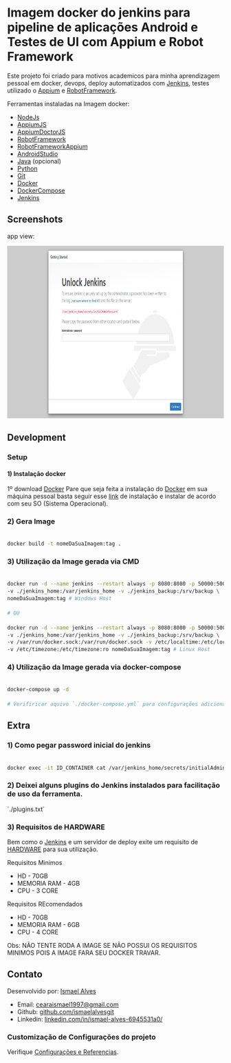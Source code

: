 # Imagem docker do jenkins para pipeline de aplicações Android e Testes de UI com Appium e Robot Framework
Este projeto foi criado para motivos academicos para minha aprendizagem pessoal
em docker, devops, deploy automatizados com [Jenkins](https://www.jenkins.io/), 
testes utilizado o [Appium](https://appium.io/) e [RobotFramework](https://robotframework.org/).

Ferramentas instaladas na Imagem docker:
* [NodeJs](https://nodejs.org/en/)
* [AppiumJS](https://www.npmjs.com/package/appium)
* [AppiumDoctorJS](https://www.npmjs.com/package/appium-doctor)
* [RobotFramework](https://robotframework.org/)
* [RobotFrameworkAppium](https://github.com/serhatbolsu/robotframework-appiumlibrary)
* [AndroidStudio](https://developer.android.com/studio?hl=pt-br)
* [Java](https://www.java.com/pt-BR/download/ie_manual.jsp?locale=pt_BR) (opcional)
* [Python](https://www.python.org/)
* [Git](https://git-scm.com/)
* [Docker](https://www.docker.com/)
* [DockerCompose](https://docs.docker.com/compose/)
* [Jenkins](https://www.jenkins.io/)

## Screenshots
app view:

<img src="https://raw.githubusercontent.com/ismaelalvesgit/docker-jenkins-android/master/app.png" width="1000" height="400">

## Development

### Setup

#### 1) Instalação docker
1º download [Docker](https://www.docker.com/)
Pare que seja feita a instalação do [Docker](https://www.docker.com/) em sua máquina pessoal
basta seguir esse [link](https://docs.docker.com/engine/install/) de instalação e instalar de 
acordo com seu SO (Sistema Operacional).

### 2) Gera Image
```sh

docker build -t nomeDaSuaImagem:tag .

```

### 3) Utilização da Image gerada via CMD
```sh

docker run -d --name jenkins --restart always -p 8080:8080 -p 50000:50000 \ 
-v ./jenkins_home:/var/jenkins_home -v ./jenkins_backup:/srv/backup \
nomeDaSuaImagem:tag # Windows Host 

# OU

docker run -d --name jenkins --restart always -p 8080:8080 -p 50000:50000 \ 
-v ./jenkins_home:/var/jenkins_home -v ./jenkins_backup:/srv/backup \
-v /var/run/docker.sock:/var/run/docker.sock -v /etc/localtime:/etc/localtime:ro \
-v /etc/timezone:/etc/timezone:ro nomeDaSuaImagem:tag # Linux Host

```

### 4) Utilização da Image gerada via docker-compose
```sh

docker-compose up -d

# Verifiricar aquivo `./docker-compose.yml` para configurações adicionais
```

## Extra
### 1) Como pegar password inicial do jenkins
```sh

docker exec -it ID_CONTAINER cat /var/jenkins_home/secrets/initialAdminPassword 

```

### 2) Deixei alguns plugins do Jenkins instalados para facilitação de uso da ferramenta.
´./plugins.txt´

### 3) Requisitos de HARDWARE
Bem como o [Jenkins](https://www.jenkins.io/) e um servidor de deploy exite um requisito de [HARDWARE](https://tecnoblog.net/311761/o-que-e-hardware/)
para sua utilização.

Requisitos Minimos
* HD - 70GB
* MEMORIA RAM - 4GB
* CPU - 3 CORE

Requisitos REcomendados
* HD - 70GB
* MEMORIA RAM - 6GB
* CPU - 4 CORE

Obs: NÃO TENTE RODA A IMAGE SE NÃO POSSUI OS REQUISITOS MINIMOS POIS A IMAGE FARA SEU DOCKER TRAVAR.


## Contato

Desenvolvido por: [Ismael Alves](https://github.com/ismaelalvesgit)

* Email: [cearaismael1997@gmail.com](mailto:cearaismael1997@gmail.com) 
* Github: [github.com/ismaelalvesgit](https://github.com/ismaelalvesgit)
* Linkedin: [linkedin.com/in/ismael-alves-6945531a0/](https://www.linkedin.com/in/ismael-alves-6945531a0/)

### Customização de Configurações do projeto
Verifique [Configurações e Referencias](https://www.jenkins.io/doc/book/).